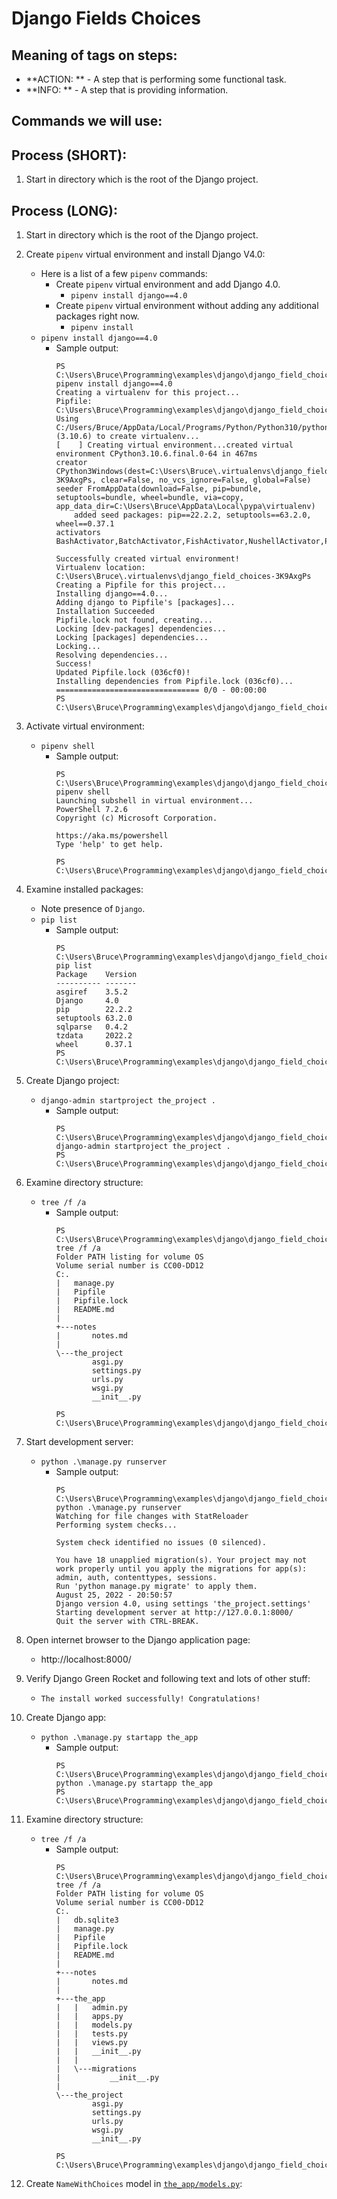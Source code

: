# Django Fields Choices

## Meaning of tags on steps:
* **ACTION: **  - A step that is performing some functional task.
* **INFO: **    - A step that is providing information.

## Commands we will use:


## Process (SHORT):

1. Start in directory which is the root of the Django project.

## Process (LONG):

1. Start in directory which is the root of the Django project.

1. Create `pipenv` virtual environment and install Django V4.0:
    * Here is a list of a few `pipenv` commands:
        * Create `pipenv` virtual environment and add Django 4.0.
            * `pipenv install django==4.0`
        * Create `pipenv` virtual environment without adding any additional packages right now.
            * `pipenv install`
    * `pipenv install django==4.0`
        * Sample output:
            ```
            PS C:\Users\Bruce\Programming\examples\django\django_field_choices> pipenv install django==4.0
            Creating a virtualenv for this project...
            Pipfile: C:\Users\Bruce\Programming\examples\django\django_field_choices\Pipfile
            Using C:/Users/Bruce/AppData/Local/Programs/Python/Python310/python.exe (3.10.6) to create virtualenv...
            [    ] Creating virtual environment...created virtual environment CPython3.10.6.final.0-64 in 467ms
            creator CPython3Windows(dest=C:\Users\Bruce\.virtualenvs\django_field_choices-3K9AxgPs, clear=False, no_vcs_ignore=False, global=False)
            seeder FromAppData(download=False, pip=bundle, setuptools=bundle, wheel=bundle, via=copy, app_data_dir=C:\Users\Bruce\AppData\Local\pypa\virtualenv)
                added seed packages: pip==22.2.2, setuptools==63.2.0, wheel==0.37.1
            activators BashActivator,BatchActivator,FishActivator,NushellActivator,PowerShellActivator,PythonActivator

            Successfully created virtual environment!
            Virtualenv location: C:\Users\Bruce\.virtualenvs\django_field_choices-3K9AxgPs
            Creating a Pipfile for this project...
            Installing django==4.0...
            Adding django to Pipfile's [packages]...
            Installation Succeeded
            Pipfile.lock not found, creating...
            Locking [dev-packages] dependencies...
            Locking [packages] dependencies...
            Locking...
            Resolving dependencies...
            Success!
            Updated Pipfile.lock (036cf0)!
            Installing dependencies from Pipfile.lock (036cf0)...
            ================================ 0/0 - 00:00:00
            PS C:\Users\Bruce\Programming\examples\django\django_field_choices>
            ```

1. Activate virtual environment:
    * `pipenv shell`
        * Sample output:
            ```
            PS C:\Users\Bruce\Programming\examples\django\django_field_choices> pipenv shell
            Launching subshell in virtual environment...
            PowerShell 7.2.6
            Copyright (c) Microsoft Corporation.

            https://aka.ms/powershell
            Type 'help' to get help.

            PS C:\Users\Bruce\Programming\examples\django\django_field_choices>
            ```

1. Examine installed packages:
    * Note presence of `Django`.
    * `pip list`
        * Sample output:
            ```
            PS C:\Users\Bruce\Programming\examples\django\django_field_choices> pip list
            Package    Version
            ---------- -------
            asgiref    3.5.2
            Django     4.0
            pip        22.2.2
            setuptools 63.2.0
            sqlparse   0.4.2
            tzdata     2022.2
            wheel      0.37.1
            PS C:\Users\Bruce\Programming\examples\django\django_field_choices>
            ```

1. Create Django project:
    * `django-admin startproject the_project .`
        * Sample output:
            ```
            PS C:\Users\Bruce\Programming\examples\django\django_field_choices> django-admin startproject the_project .
            PS C:\Users\Bruce\Programming\examples\django\django_field_choices>
            ```

1. Examine directory structure:
    * `tree /f /a`
        * Sample output:
            ```
            PS C:\Users\Bruce\Programming\examples\django\django_field_choices> tree /f /a
            Folder PATH listing for volume OS
            Volume serial number is CC00-DD12
            C:.
            |   manage.py
            |   Pipfile
            |   Pipfile.lock
            |   README.md
            |
            +---notes
            |       notes.md
            |
            \---the_project
                    asgi.py
                    settings.py
                    urls.py
                    wsgi.py
                    __init__.py

            PS C:\Users\Bruce\Programming\examples\django\django_field_choices>
            ```

1. Start development server:
    * `python .\manage.py runserver`
        * Sample output:
            ```
            PS C:\Users\Bruce\Programming\examples\django\django_field_choices> python .\manage.py runserver
            Watching for file changes with StatReloader
            Performing system checks...

            System check identified no issues (0 silenced).

            You have 18 unapplied migration(s). Your project may not work properly until you apply the migrations for app(s): admin, auth, contenttypes, sessions.
            Run 'python manage.py migrate' to apply them.
            August 25, 2022 - 20:50:57
            Django version 4.0, using settings 'the_project.settings'
            Starting development server at http://127.0.0.1:8000/
            Quit the server with CTRL-BREAK.
            ```

1. Open internet browser to the Django application page:
    * http://localhost:8000/

1. Verify Django Green Rocket and following text and lots of other stuff:
    * `The install worked successfully! Congratulations!`

1. Create Django app:
    * `python .\manage.py startapp the_app`
        * Sample output:
            ```
            PS C:\Users\Bruce\Programming\examples\django\django_field_choices> python .\manage.py startapp the_app
            PS C:\Users\Bruce\Programming\examples\django\django_field_choices>
            ```

1. Examine directory structure:
    * `tree /f /a`
        * Sample output:
            ```
            PS C:\Users\Bruce\Programming\examples\django\django_field_choices> tree /f /a
            Folder PATH listing for volume OS
            Volume serial number is CC00-DD12
            C:.
            |   db.sqlite3
            |   manage.py
            |   Pipfile
            |   Pipfile.lock
            |   README.md
            |
            +---notes
            |       notes.md
            |
            +---the_app
            |   |   admin.py
            |   |   apps.py
            |   |   models.py
            |   |   tests.py
            |   |   views.py
            |   |   __init__.py
            |   |
            |   \---migrations
            |           __init__.py
            |
            \---the_project
                    asgi.py
                    settings.py
                    urls.py
                    wsgi.py
                    __init__.py

            PS C:\Users\Bruce\Programming\examples\django\django_field_choices>
            ```

1. Create `NameWithChoices` model in [`the_app/models.py`](../the_app/models.py):
